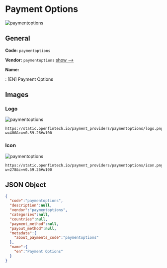 
# Payment Options 
![paymentoptions](https://static.openfintech.io/payment_providers/paymentoptions/logo.png?w=400&c=v0.59.26#w100)  

## General 
 
**Code:** `paymentoptions` 
 
**Vendor:** `paymentoptions` [show -->](/vendors/paymentoptions/) 
 
**Name:** 
 
:	[EN] Payment Options 
 

## Images 

### Logo 
 
![paymentoptions](https://static.openfintech.io/payment_providers/paymentoptions/logo.png?w=400&c=v0.59.26#w100)  

```
https://static.openfintech.io/payment_providers/paymentoptions/logo.png?w=400&c=v0.59.26#w100
```  

### Icon 
 
![paymentoptions](https://static.openfintech.io/payment_providers/paymentoptions/icon.png?w=278&c=v0.59.26#w100)  

```
https://static.openfintech.io/payment_providers/paymentoptions/icon.png?w=278&c=v0.59.26#w100
```  

## JSON Object 

```json
{
  "code":"paymentoptions",
  "description":null,
  "vendor":"paymentoptions",
  "categories":null,
  "countries":null,
  "payment_method":null,
  "payout_method":null,
  "metadata":{
    "about_payments_code":"paymentoptions"
  },
  "name":{
    "en":"Payment Options"
  }
}
```  
